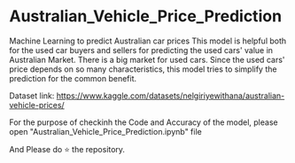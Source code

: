 # Australian_Vehicle_Price_Prediction
Machine Learning to predict Australian car prices
This model is helpful both for the used car buyers and sellers for predicting the used cars' value in Australian Market. There is a big market for used cars. Since the used cars' price depends on so many characteristics, this model tries to simplify the prediction for the common benefit.

Dataset link: https://www.kaggle.com/datasets/nelgiriyewithana/australian-vehicle-prices/

For the purpose of checkinh the Code and Accuracy of the model, please open "Australian_Vehicle_Price_Prediction.ipynb" file

And Please do ⭐ the repository.
